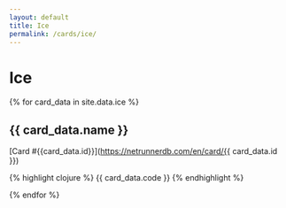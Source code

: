 ```yaml
---
layout: default
title: Ice
permalink: /cards/ice/
---
```


# Ice

{% for card_data in site.data.ice %}

## {{ card_data.name }}

[Card #{{card_data.id}}](https://netrunnerdb.com/en/card/{{ card_data.id }})

{% highlight clojure %}
{{ card_data.code }}
{% endhighlight %}

{% endfor %}
